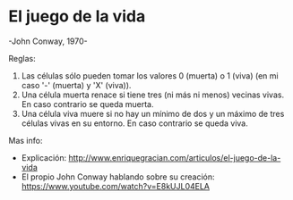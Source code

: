 El juego de la vida  
===================
-John Conway, 1970-


Reglas:

1. Las células sólo pueden tomar los valores 0 (muerta) o 1 (viva) (en mi caso '-' (muerta) y 'X' (viva)). 
2. Una célula muerta renace si tiene tres (ni más ni menos) vecinas vivas. En caso contrario se queda muerta.
3. Una célula viva muere si no hay un mínimo de dos y un máximo de tres células vivas en su entorno. En caso contrario se queda viva.

 


Mas info: 
- Explicación: http://www.enriquegracian.com/articulos/el-juego-de-la-vida
- El propio John Conway hablando sobre su creación: https://www.youtube.com/watch?v=E8kUJL04ELA
